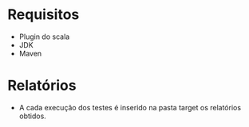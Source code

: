 # Requisitos
- Plugin do scala
- JDK
- Maven

# Relatórios
- A cada execução dos testes é inserido na pasta target os relatórios obtidos.

